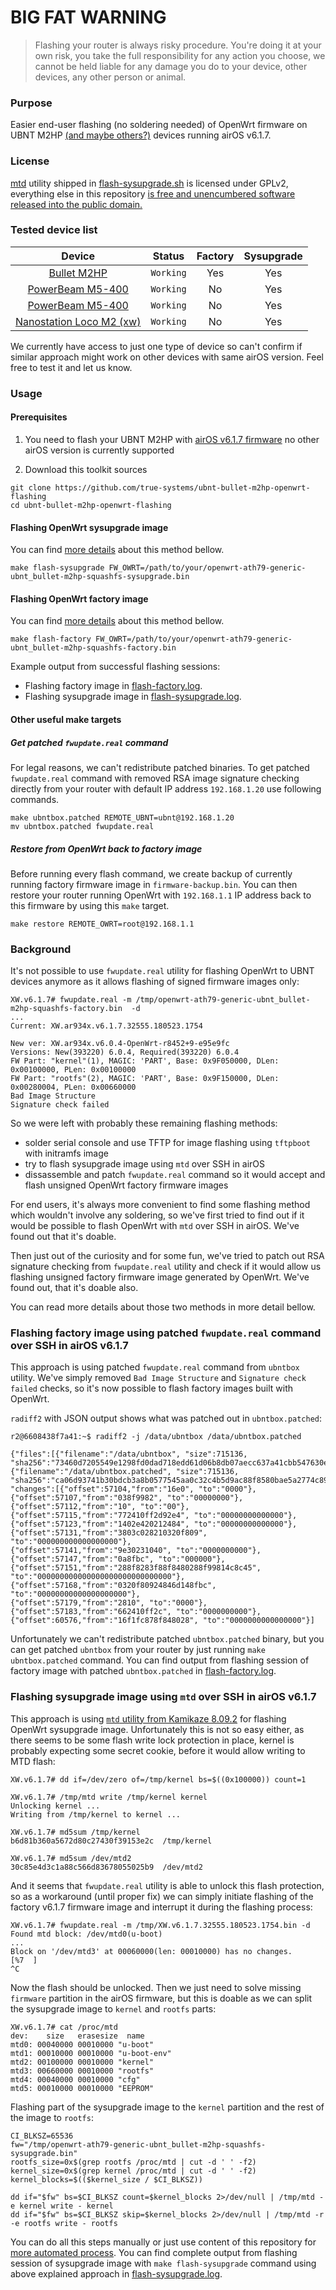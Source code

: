 # BIG FAT WARNING

> Flashing your router is always risky procedure. You're doing it at your own risk, you take the full responsibility
> for any action you choose, we cannot be held liable for any damage you do to your device, other devices, any other
> person or animal.

### Purpose

Easier end-user flashing (no soldering needed) of OpenWrt firmware on UBNT M2HP [(and maybe others?)](#supported-and-tested-devices) devices running airOS v6.1.7. 

### License

[mtd](https://archive.openwrt.org/kamikaze/8.09.2/ar71xx/packages/mtd_8.2_mips.ipk) utility shipped in
[flash-sysupgrade.sh](https://github.com/true-systems/ubnt-bullet-m2hp-openwrt-flashing/blob/master/flash-sysupgrade.sh) is licensed under
GPLv2, everything else in this repository [is free and unencumbered software released into the public
domain.](http://unlicense.org)

### Tested device list

|   Device      |   Status     |   Factory    |   Sysupgrade |
|:-------------:|:------------:|:------------:|:------------:|
| [Bullet M2HP](https://www.ubnt.com/airmax/bulletm/#specs)  | `Working`    |     Yes      |     Yes      |
| [PowerBeam M5-400](https://openwrt.org/toh/hwdata/ubiquiti/ubiquiti_powerbeam_m5-400) | `Working` | No | Yes |
| [PowerBeam M5-400](https://openwrt.org/toh/hwdata/ubiquiti/ubiquiti_powerbeam_m5-400) | `Working` | No | Yes |
| [Nanostation Loco M2 (xw)](https://openwrt.org/toh/ubiquiti/nanostationm2) | `Working` | No | Yes |

We currently have access to just one type of device so can't confirm if similar approach might work on other devices with same airOS version. Feel free to test it and let us know.


### Usage
#### Prerequisites

1. You need to flash your UBNT M2HP with [airOS v6.1.7 firmware](https://dl.ubnt.com/firmwares/XW-fw/v6.1.7/XW.v6.1.7.32555.180523.1754.bin)
   no other airOS version is currently supported

2. Download this toolkit sources
```
git clone https://github.com/true-systems/ubnt-bullet-m2hp-openwrt-flashing
cd ubnt-bullet-m2hp-openwrt-flashing
```
#### Flashing OpenWrt sysupgrade image

You can find [more details](#flashing-sysupgrade-image-using-mtd-over-ssh-in-airos-v617) about this method bellow.
```
make flash-sysupgrade FW_OWRT=/path/to/your/openwrt-ath79-generic-ubnt_bullet-m2hp-squashfs-sysupgrade.bin
```

#### Flashing OpenWrt factory image

You can find [more details](#flashing-factory-image-using-patched-fwupdatereal-command-over-ssh-in-airos-v617) about this method bellow.

```
make flash-factory FW_OWRT=/path/to/your/openwrt-ath79-generic-ubnt_bullet-m2hp-squashfs-factory.bin
```

Example output from successful flashing sessions:

* Flashing factory image in [flash-factory.log](https://raw.githubusercontent.com/true-systems/ubnt-bullet-m2hp-openwrt-flashing/master/flash-factory.log).
* Flashing sysupgrade image in [flash-sysupgrade.log](https://raw.githubusercontent.com/true-systems/ubnt-bullet-m2hp-openwrt-flashing/master/flash-sysupgrade.log).

#### Other useful make targets

##### Get patched `fwupdate.real` command

For legal reasons, we can't redistribute patched binaries. To get patched `fwupdate.real` command with removed RSA image signature checking directly from your router with default IP address `192.168.1.20` use following commands.

```
make ubntbox.patched REMOTE_UBNT=ubnt@192.168.1.20
mv ubntbox.patched fwupdate.real
```

##### Restore from OpenWrt back to factory image

Before running every flash command, we create backup of currently running factory firmware image in `firmware-backup.bin`. You can then restore your router running OpenWrt with `192.168.1.1` IP address back to this firmware by using this `make` target.
```
make restore REMOTE_OWRT=root@192.168.1.1
```

### Background

It's not possible to use `fwupdate.real` utility for flashing OpenWrt to UBNT devices anymore as it allows flashing of
signed firmware images only:

```
XW.v6.1.7# fwupdate.real -m /tmp/openwrt-ath79-generic-ubnt_bullet-m2hp-squashfs-factory.bin  -d
...
Current: XW.ar934x.v6.1.7.32555.180523.1754

New ver: XW.ar934x.v6.0.4-OpenWrt-r8452+9-e95e9fc
Versions: New(393220) 6.0.4, Required(393220) 6.0.4
FW Part: "kernel"(1), MAGIC: 'PART', Base: 0x9F050000, DLen: 0x00100000, PLen: 0x00100000
FW Part: "rootfs"(2), MAGIC: 'PART', Base: 0x9F150000, DLen: 0x00280004, PLen: 0x00660000
Bad Image Structure
Signature check failed
```

So we were left with probably these remaining flashing methods:

* solder serial console and use TFTP for image flashing using `tftpboot` with initramfs image
* try to flash sysupgrade image using `mtd` over SSH in airOS
* dissassemble and patch `fwupdate.real` command so it would accept and flash unsigned OpenWrt factory firmware images

For end users, it's always more convenient to find some flashing method which
wouldn't involve any soldering, so we've first tried to find out if it would be
possible to flash OpenWrt with `mtd` over SSH in airOS. We've found out that
it's doable.

Then just out of the curiosity and for some fun, we've tried to patch out RSA
signature checking from `fwupdate.real` utility and check if it would allow us
flashing unsigned factory firmware image generated by OpenWrt. We've found out,
that it's doable also.

You can read more details about those two methods in more detail bellow.

### Flashing factory image using patched `fwupdate.real` command over SSH in airOS v6.1.7

This approach is using patched `fwupdate.real` command from `ubntbox` utility.
We've simply removed `Bad Image Structure` and `Signature check failed` checks,
so it's now possible to flash factory images built with OpenWrt.

`radiff2` with JSON output shows what was patched out in `ubntbox.patched`:

```
r2@6608438f7a41:~$ radiff2 -j /data/ubntbox /data/ubntbox.patched 

{"files":[{"filename":"/data/ubntbox", "size":715136, "sha256":"73460d7205549e1298fd0dad718edd61d06b8db07aecc637a41cbb547630e587"},
{"filename":"/data/ubntbox.patched", "size":715136, "sha256":"ca06d93741b30bdcb3a8b0577545aa0c32c4b5d9ac88f8580bae5a2774c890c3"}],
"changes":[{"offset":57104,"from":"16e0", "to":"0000"},
{"offset":57107,"from":"038f9982", "to":"00000000"},
{"offset":57112,"from":"10", "to":"00"},
{"offset":57115,"from":"772410ff2d92e4", "to":"00000000000000"},
{"offset":57123,"from":"1402e420212484", "to":"00000000000000"},
{"offset":57131,"from":"3803c028210320f809", "to":"000000000000000000"},
{"offset":57141,"from":"9e30231040", "to":"0000000000"},
{"offset":57147,"from":"0a8fbc", "to":"000000"},
{"offset":57151,"from":"288f8283f88f8480288f99814c8c45", "to":"000000000000000000000000000000"},
{"offset":57168,"from":"0320f80924846d148fbc", "to":"00000000000000000000"},
{"offset":57179,"from":"2810", "to":"0000"},
{"offset":57183,"from":"662410ff2c", "to":"0000000000"},
{"offset":60576,"from":"16f1fc878f848028", "to":"0000000000000000"}]
```

Unfortunately we can't redistribute patched `ubntbox.patched` binary, but you
can get patched `ubntbox` from your router by just running `make ubntbox.patched` command.
You can find output from flashing session of factory image with patched `ubntbox.patched` in [flash-factory.log](https://raw.githubusercontent.com/true-systems/ubnt-bullet-m2hp-openwrt-flashing/master/flash-factory.log).

### Flashing sysupgrade image using `mtd` over SSH in airOS v6.1.7

This approach is using [`mtd` utility from Kamikaze 8.09.2](https://archive.openwrt.org/kamikaze/8.09.2/ar71xx/packages/mtd_8.2_mips.ipk)
for flashing OpenWrt sysupgrade image. Unfortunately this is not so easy either, as there seems to be some flash write
lock protection in place, kernel is probably expecting some secret cookie, before it would allow writing to MTD flash:

```
XW.v6.1.7# dd if=/dev/zero of=/tmp/kernel bs=$((0x100000)) count=1

XW.v6.1.7# /tmp/mtd write /tmp/kernel kernel
Unlocking kernel ... 
Writing from /tmp/kernel to kernel ...    

XW.v6.1.7# md5sum /tmp/kernel 
b6d81b360a5672d80c27430f39153e2c  /tmp/kernel

XW.v6.1.7# md5sum /dev/mtd2
30c85e4d3c1a88c566d83678055025b9  /dev/mtd2
```

And it seems that `fwupdate.real` utility is able to unlock this flash
protection, so as a workaround (until proper fix) we can simply initiate
flashing of the factory v6.1.7 firmware image and interrupt it during the 
flashing process:

```
XW.v6.1.7# fwupdate.real -m /tmp/XW.v6.1.7.32555.180523.1754.bin -d
Found mtd block: /dev/mtd0(u-boot)
... 
Block on '/dev/mtd3' at 00060000(len: 00010000) has no changes.
[%7  ]
^C
```

Now the flash should be unlocked. Then we just need to solve missing `firmware` partition in the airOS firmware, but
this is doable as we can split the sysupgrade image to `kernel` and `rootfs` parts:

```
XW.v6.1.7# cat /proc/mtd
dev:    size   erasesize  name
mtd0: 00040000 00010000 "u-boot"
mtd1: 00010000 00010000 "u-boot-env"
mtd2: 00100000 00010000 "kernel"
mtd3: 00660000 00010000 "rootfs"
mtd4: 00040000 00010000 "cfg"
mtd5: 00010000 00010000 "EEPROM"

```

Flashing part of the sysupgrade image to the `kernel` partition and the rest of the image to `rootfs`:

```
CI_BLKSZ=65536
fw="/tmp/openwrt-ath79-generic-ubnt_bullet-m2hp-squashfs-sysupgrade.bin"
rootfs_size=0x$(grep rootfs /proc/mtd | cut -d ' ' -f2)
kernel_size=0x$(grep kernel /proc/mtd | cut -d ' ' -f2)
kernel_blocks=$(($kernel_size / $CI_BLKSZ))

dd if="$fw" bs=$CI_BLKSZ count=$kernel_blocks 2>/dev/null | /tmp/mtd -e kernel write - kernel
dd if="$fw" bs=$CI_BLKSZ skip=$kernel_blocks 2>/dev/null | /tmp/mtd -r -e rootfs write - rootfs
```

You can do all this steps manually or just use content of this repository for [more automated process](#usage).
You can find complete output from flashing session of sysupgrade image with `make flash-sysupgrade` command using above explained approach in [flash-sysupgrade.log](https://raw.githubusercontent.com/true-systems/ubnt-bullet-m2hp-openwrt-flashing/master/flash-sysupgrade.log).
